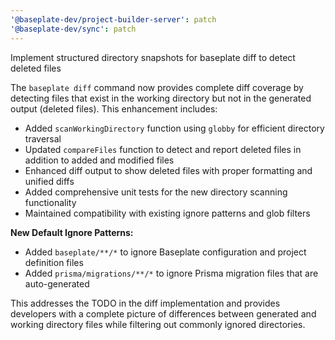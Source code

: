 ```yaml
---
'@baseplate-dev/project-builder-server': patch
'@baseplate-dev/sync': patch
---
```


Implement structured directory snapshots for baseplate diff to detect deleted files

The `baseplate diff` command now provides complete diff coverage by detecting files that exist in the working directory but not in the generated output (deleted files). This enhancement includes:

- Added `scanWorkingDirectory` function using `globby` for efficient directory traversal
- Updated `compareFiles` function to detect and report deleted files in addition to added and modified files
- Enhanced diff output to show deleted files with proper formatting and unified diffs
- Added comprehensive unit tests for the new directory scanning functionality
- Maintained compatibility with existing ignore patterns and glob filters

**New Default Ignore Patterns:**

- Added `baseplate/**/*` to ignore Baseplate configuration and project definition files
- Added `prisma/migrations/**/*` to ignore Prisma migration files that are auto-generated

This addresses the TODO in the diff implementation and provides developers with a complete picture of differences between generated and working directory files while filtering out commonly ignored directories.
